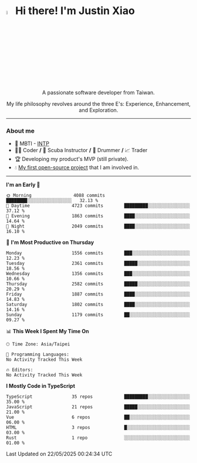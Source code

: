# <img src="https://media.giphy.com/media/hvRJCLFzcasrR4ia7z/giphy.gif" width="5%">Hi there! I'm Justin Xiao
<p align="center">A passionate software developer from Taiwan.  </p>
<p align="center">My life philosophy revolves around the three E's: Experience, Enhancement, and Exploration.</p>

---
### About me
- 👀 MBTI - [INTP](https://www.16personalities.com/intp-personality)
- 👨‍💻 Coder **/** 🤿 Scuba Instructor **/** 🥁 Drummer **/** 📈 Trader
- 🏆 Developing my product's MVP (still private).
- 💧 [My first open-source project](https://github.com/Game-as-a-Service/Game-Lobby-Web) that I am involved in.

---
<!--START_SECTION:waka-->
**I'm an Early 🐤** 

```text
🌞 Morning                4088 commits        ████████░░░░░░░░░░░░░░░░░   32.13 % 
🌆 Daytime                4723 commits        █████████░░░░░░░░░░░░░░░░   37.12 % 
🌃 Evening                1863 commits        ████░░░░░░░░░░░░░░░░░░░░░   14.64 % 
🌙 Night                  2049 commits        ████░░░░░░░░░░░░░░░░░░░░░   16.10 % 
```
📅 **I'm Most Productive on Thursday** 

```text
Monday                   1556 commits        ███░░░░░░░░░░░░░░░░░░░░░░   12.23 % 
Tuesday                  2361 commits        █████░░░░░░░░░░░░░░░░░░░░   18.56 % 
Wednesday                1356 commits        ███░░░░░░░░░░░░░░░░░░░░░░   10.66 % 
Thursday                 2582 commits        █████░░░░░░░░░░░░░░░░░░░░   20.29 % 
Friday                   1887 commits        ████░░░░░░░░░░░░░░░░░░░░░   14.83 % 
Saturday                 1802 commits        ████░░░░░░░░░░░░░░░░░░░░░   14.16 % 
Sunday                   1179 commits        ██░░░░░░░░░░░░░░░░░░░░░░░   09.27 % 
```


📊 **This Week I Spent My Time On** 

```text
🕑︎ Time Zone: Asia/Taipei

💬 Programming Languages: 
No Activity Tracked This Week

🔥 Editors: 
No Activity Tracked This Week
```

**I Mostly Code in TypeScript** 

```text
TypeScript               35 repos            █████████░░░░░░░░░░░░░░░░   35.00 % 
JavaScript               21 repos            █████░░░░░░░░░░░░░░░░░░░░   21.00 % 
Vue                      6 repos             ██░░░░░░░░░░░░░░░░░░░░░░░   06.00 % 
HTML                     3 repos             █░░░░░░░░░░░░░░░░░░░░░░░░   03.00 % 
Rust                     1 repo              ░░░░░░░░░░░░░░░░░░░░░░░░░   01.00 % 
```




 Last Updated on 22/05/2025 00:24:34 UTC
<!--END_SECTION:waka-->
